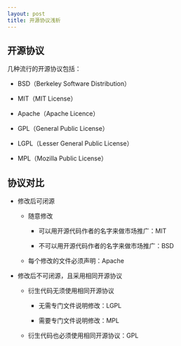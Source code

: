 ```yaml
---
layout: post
title: 开源协议浅析
---
```


开源协议
-------
几种流行的开源协议包括：

- BSD（Berkeley Software Distribution）

- MIT（MIT License）

- Apache（Apache Licence）

- GPL（General Public License）

- LGPL（Lesser General Public License）

- MPL（Mozilla Public License）

协议对比
-------
- 修改后可闭源

	- 随意修改

		- 可以用开源代码作者的名字来做市场推广：MIT

		- 不可以用开源代码作者的名字来做市场推广：BSD

	- 每个修改的文件必须声明：Apache


- 修改后不可闭源，且采用相同开源协议
	
	- 衍生代码无须使用相同开源协议

		- 无需专门文件说明修改：LGPL

		- 需要专门文件说明修改：MPL

	- 衍生代码也必须使用相同开源协议：GPL
